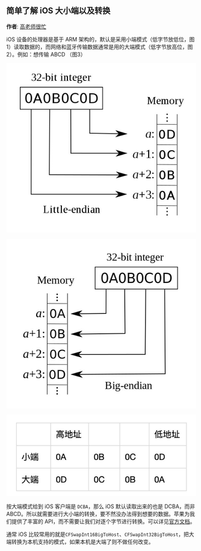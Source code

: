## 简单了解 iOS 大小端以及转换

**作者**: [高老师很忙](https://weibo.com/517082456)

iOS 设备的处理器是基于 ARM 架构的，默认是采用小端模式（低字节放低位，图1）读取数据的，而网络和蓝牙传输数据通常是用的大端模式（低字节放高位，图2）。例如：想传输 ABCD （图3）

![5](./1.jpg)

![6](./2.jpg)

![7](./3.jpg)

按大端模式给到 iOS 客户端是 `DCBA`，那么 iOS 默认读取出来的也是 DCBA，而非 ABCD。所以就需要进行大小端的转换，要不然没办法得到想要的数据。苹果为我们提供了丰富的 API，而不需要让我们对逐个字节进行转换。可以详见[官方文档](https://developer.apple.com/documentation/corefoundation/byte_order_utilities?language=objc)。

通常 iOS 比较常用的就是`CFSwapInt16BigToHost`、`CFSwapInt32BigToHost`，把大端转换为本机支持的模式，如果本机是大端了则不做任何改变。

